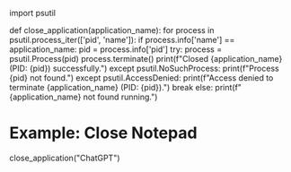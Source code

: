 import psutil

def close_application(application_name):
    for process in psutil.process_iter(['pid', 'name']):
        if process.info['name'] == application_name:
            pid = process.info['pid']
            try:
                process = psutil.Process(pid)
                process.terminate()
                print(f"Closed {application_name} (PID: {pid}) successfully.")
            except psutil.NoSuchProcess:
                print(f"Process {pid} not found.")
            except psutil.AccessDenied:
                print(f"Access denied to terminate {application_name} (PID: {pid}).")
            break
    else:
        print(f"{application_name} not found running.")

# Example: Close Notepad
close_application("ChatGPT")
